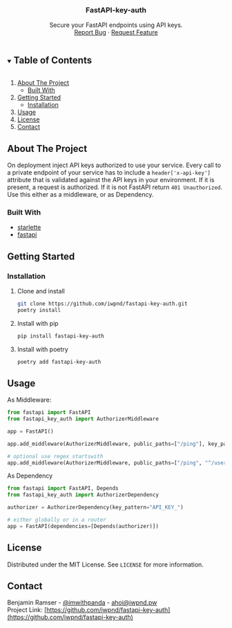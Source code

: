<br />
<p align="center">
  <h3 align="center">FastAPI-key-auth</h3>

  <p align="center">
    Secure your FastAPI endpoints using API keys.
    <br />
    <a href="https://github.com/iwpnd/fastapi-key-auth/issues">Report Bug</a>
    ·
    <a href="https://github.com/iwpnd/fastapi-key-auth/issues">Request Feature</a>
  </p>
</p>

<!-- TABLE OF CONTENTS -->
<details open="open">
  <summary><h2 style="display: inline-block">Table of Contents</h2></summary>
  <ol>
    <li>
      <a href="#about-the-project">About The Project</a>
      <ul>
        <li><a href="#built-with">Built With</a></li>
      </ul>
    </li>
    <li>
      <a href="#getting-started">Getting Started</a>
      <ul>
        <li><a href="#installation">Installation</a></li>
      </ul>
    </li>
    <li><a href="#usage">Usage</a></li>
    <li><a href="#license">License</a></li>
    <li><a href="#contact">Contact</a></li>
  </ol>
</details>

<!-- ABOUT THE PROJECT -->

## About The Project

On deployment inject API keys authorized to use your service. Every call to a private
endpoint of your service has to include a `header['x-api-key']` attribute that is
validated against the API keys in your environment.
If it is present, a request is authorized. If it is not FastAPI return `401 Unauthorized`.
Use this either as a middleware, or as Dependency.

### Built With

-   [starlette](https://github.com/encode/starlette)
-   [fastapi](https://github.com/tiangolo/fastapi)

<!-- GETTING STARTED -->

## Getting Started

### Installation

1. Clone and install
    ```sh
    git clone https://github.com/iwpnd/fastapi-key-auth.git
    poetry install
    ```
2. Install with pip
    ```sh
    pip install fastapi-key-auth
    ```
3. Install with poetry
    ```sh
    poetry add fastapi-key-auth
    ```

## Usage

As Middleware:

```python
from fastapi import FastAPI
from fastapi_key_auth import AuthorizerMiddleware

app = FastAPI()

app.add_middleware(AuthorizerMiddleware, public_paths=["/ping"], key_pattern="API_KEY_")

# optional use regex startswith
app.add_middleware(AuthorizerMiddleware, public_paths=["/ping", "^/users"])
```

As Dependency

```python
from fastapi import FastAPI, Depends
from fastapi_key_auth import AuthorizerDependency

authorizer = AuthorizerDependency(key_pattern="API_KEY_")

# either globally or in a router
app = FastAPI(dependencies=[Depends(authorizer)])
```

## License

Distributed under the MIT License. See `LICENSE` for more information.

<!-- CONTACT -->

## Contact

Benjamin Ramser - [@imwithpanda](https://twitter.com/imwithpanda) - ahoi@iwpnd.pw  
Project Link: [https://github.com/iwpnd/fastapi-key-auth](https://github.com/iwpnd/fastapi-key-auth)
